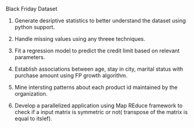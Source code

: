 Black Friday Dataset

1. Generate desriptive statistics to better understand the dataset using python support.

2. Handle missing values using any threee techniques.

3. Fit a regression model to predict the credit limit based on relevant parameters.		

4. Establish associations between age, stay in city, marital status with purchase amount using FP growth algorithm.

5. Mine intersting patterns about each product id maintained by the organization.

6. Develop a parallelized application using Map REduce framework to check if a input matrix is symmetric 		or not( transpose of the matrix is equal to itslef).
